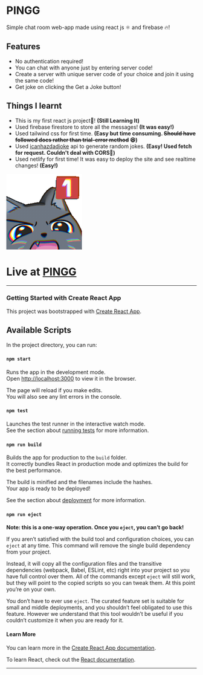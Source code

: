# PINGG 


Simple chat room web-app made using react js ⚛️ and firebase 🔥!

## Features
* No authentication required!
* You can chat with anyone just by entering server code!
* Create a server with unique server code of your choice and join it using the same code!
* Get joke on clicking the Get a Joke button!

## Things I learnt
* This is my first react js project🤩! **(Still Learning It)**
* Used firebase firestore to store all the messages! **(It was easy!)**
* Used tailwind css for first time. **(Easy but time consuming. ~~Should have followed docs rather than trial-error method~~ 😆)**
* Used [icanhazdadjoke](https://icanhazdadjoke.com/api) api to generate random jokes. **(Easy! Used fetch for request. Couldn't deal with CORS😤)**
* Used netlify for first time! It was easy to deploy the site and see realtime changes! **(Easy!)**

![alt text](https://github.com/viren-vii/omelette/blob/main/public/img/ping.gif "Icon")

# Live at [PINGG](https://pingg.netlify.app/)

---

### Getting Started with Create React App

This project was bootstrapped with [Create React App](https://github.com/facebook/create-react-app).

## Available Scripts

In the project directory, you can run:

#### `npm start`

Runs the app in the development mode.\
Open [http://localhost:3000](http://localhost:3000) to view it in the browser.

The page will reload if you make edits.\
You will also see any lint errors in the console.

#### `npm test`

Launches the test runner in the interactive watch mode.\
See the section about [running tests](https://facebook.github.io/create-react-app/docs/running-tests) for more information.

#### `npm run build`

Builds the app for production to the `build` folder.\
It correctly bundles React in production mode and optimizes the build for the best performance.

The build is minified and the filenames include the hashes.\
Your app is ready to be deployed!

See the section about [deployment](https://facebook.github.io/create-react-app/docs/deployment) for more information.

#### `npm run eject`

**Note: this is a one-way operation. Once you `eject`, you can’t go back!**

If you aren’t satisfied with the build tool and configuration choices, you can `eject` at any time. This command will remove the single build dependency from your project.

Instead, it will copy all the configuration files and the transitive dependencies (webpack, Babel, ESLint, etc) right into your project so you have full control over them. All of the commands except `eject` will still work, but they will point to the copied scripts so you can tweak them. At this point you’re on your own.

You don’t have to ever use `eject`. The curated feature set is suitable for small and middle deployments, and you shouldn’t feel obligated to use this feature. However we understand that this tool wouldn’t be useful if you couldn’t customize it when you are ready for it.

#### Learn More

You can learn more in the [Create React App documentation](https://facebook.github.io/create-react-app/docs/getting-started).

To learn React, check out the [React documentation](https://reactjs.org/).

---
